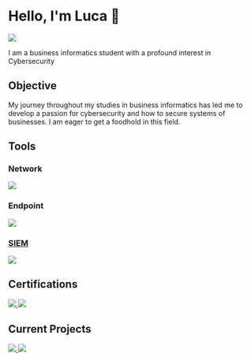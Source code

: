 # Hello, I'm Luca 👋
<a href="https://www.linkedin.com/in/luca-r-78a178253" target="_blank">
    <img src="https://img.shields.io/badge/-LinkedIn-0072b1?&style=for-the-badge&logo=linkedin&logoColor=white" />
</a>

I am a business informatics student with a profound interest in Cybersecurity

## Objective

My journey throughout my studies in business informatics has led me to develop a passion for cybersecurity and how to secure systems of businesses. I am eager to get a foodhold in this field.

## Tools

### Network
<div>
    <a href="https://www.wireshark.org/" target="_blank">
        <img src="https://img.shields.io/badge/-Wireshark-1679A7?&style=for-the-badge&logo=Wireshark&logoColor=white" />
    </a>
    
</div>

### Endpoint
<div>
    <a href="https://www.microsoft.com/de-de/windows/comprehensive-security?r=1">
    <img src="https://img.shields.io/badge/-Microsoft_Defender_for_Endpoint-00A4EF?&style=for-the-badge&logo=Microsoft&logoColor=white" />
</div>

### SIEM

<div>
    <a href="https://www.splunk.com/de_de" target="_blank">
        <img src="https://img.shields.io/badge/-Splunk-000000?&style=for-the-badge&logo=Splunk&logoColor=white" />
    </a>
    
</div>

## Certifications
<div>
    <a href="https://www.credly.com/badges/2dd504b1-06bf-4bda-8c3b-da3e9ebf6f98/linked_in_profile" target="_blank">
        <img src="https://img.shields.io/badge/-CyberOps%20Associate-1E90FF?&style=for-the-badge&logo=Cisco&logoColor=white" />
    </a>
    <a href="https://www.credly.com/badges/44cd1f58-8c91-490b-8cd7-87775ca2c9e6" target="_blank">
        <img src="https://img.shields.io/badge/-CCNAv7-1E90FF?&style=for-the-badge&logo=Cisco&logoColor=white" />
    </a>

</div>

## Current Projects
<div>
    <a href="https://academy.hackthebox.com/preview/certifications/htb-certified-defensive-security-analyst" target="_blank">
            <img src="https://img.shields.io/badge/-CDSA-111927?&style=for-the-badge&logo=HackTheBox&logoColor=white" />
    </a>
    <a href="https://discord.gg/teamelan" target="_blank">
            <img src="https://img.shields.io/badge/teamELAN-%235865F2.svg?style=for-the-badge&logo=discord&logoColor=white" />
    </a>
</div>




